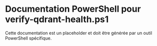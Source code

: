 # Documentation PowerShell pour verify-qdrant-health.ps1

Cette documentation est un placeholder et doit être générée par un outil PowerShell spécifique.
